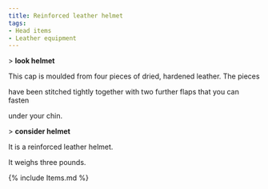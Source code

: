 ```yaml
---
title: Reinforced leather helmet
tags:
- Head items
- Leather equipment
---
```


\> **look helmet**

This cap is moulded from four pieces of dried, hardened leather. The
pieces

have been stitched tightly together with two further flaps that you can
fasten

under your chin.

\> **consider helmet**

It is a reinforced leather helmet.

It weighs three pounds.

{% include Items.md %}
